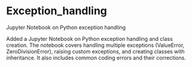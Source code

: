 # Exception_handling
Jupyter Notebook on Python exception handling

Added a Jupyter Notebook on Python exception handling and class creation. The notebook covers handling multiple exceptions (ValueError, ZeroDivisionError), raising custom exceptions, and creating classes with inheritance. It also includes common coding errors and their corrections.
